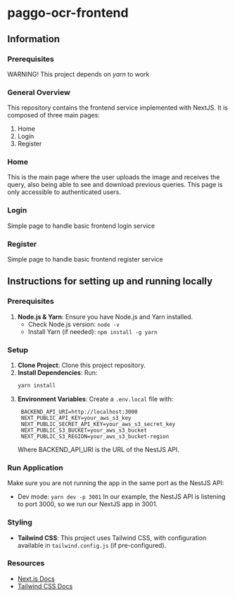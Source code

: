 # paggo-ocr-frontend

## Information

### Prerequisites
WARNING! This project depends on *yarn* to work

### General Overview
This repository contains the frontend service implemented with NextJS. It is composed of three main pages:
1. Home
2. Login
3. Register

### Home
This is the main page where the user uploads the image and receives the query, also being able to see and download previous queries. This page is only accessible to authenticated users.

### Login
Simple page to handle basic frontend login service

### Register
Simple page to handle basic frontend register service

## Instructions for setting up and running locally

### Prerequisites
1. **Node.js & Yarn**: Ensure you have Node.js and Yarn installed.
   - Check Node.js version: `node -v`
   - Install Yarn (if needed): `npm install -g yarn`

### Setup
1. **Clone Project**: Clone this project repository.
2. **Install Dependencies**: Run:
   ```bash
   yarn install
   ```
3. **Environment Variables**: Create a `.env.local` file with:
   ```env
    BACKEND_API_URI=http://localhost:3000
    NEXT_PUBLIC_API_KEY=your_aws_s3_key
    NEXT_PUBLIC_SECRET_API_KEY=your_aws_s3_secret_key
    NEXT_PUBLIC_S3_BUCKET=your_aws_s3_bucket
    NEXT_PUBLIC_S3_REGION=your_aws_s3_bucket-region
   ```
   Where BACKEND_API_URI is the URL of the NestJS API.

### Run Application
Make sure you are not running the app in the same port as the NestJS API:
- Dev mode: `yarn dev -p 3001`
In our example, the NestJS API is listening to port 3000, so we run our NextJS app in 3001.


### Styling
- **Tailwind CSS**: This project uses Tailwind CSS, with configuration available in `tailwind.config.js` (if pre-configured).

### Resources
- [Next.js Docs](https://nextjs.org/docs)
- [Tailwind CSS Docs](https://tailwindcss.com/docs)
